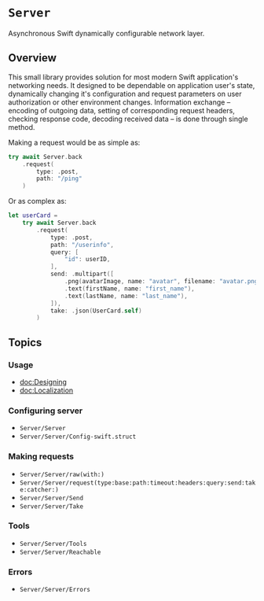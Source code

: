 # ``Server``

Asynchronous Swift dynamically configurable network layer.

## Overview

This small library provides solution for most modern Swift application's networking needs. It designed to be dependable on application user's state, dynamically changing it's configuration and request parameters on user authorization or other environment changes. Information exchange – encoding of outgoing data, setting of corresponding request headers, checking response code, decoding received data – is done through single method.

Making a request would be as simple as:

```swift
try await Server.back
    .request(
        type: .post,
        path: "/ping"
    )
```

Or as complex as:

```swift
let userCard =
    try await Server.back
        .request(
            type: .post,
            path: "/userinfo",
            query: [
                "id": userID,
            ],
            send: .multipart([
                .png(avatarImage, name: "avatar", filename: "avatar.png"),
                .text(firstName, name: "first_name"),
                .text(lastName, name: "last_name"),
            ]),
            take: .json(UserCard.self)
        )
```

## Topics

### Usage

- <doc:Designing>
- <doc:Localization>

### Configuring server

- ``Server/Server``
- ``Server/Server/Config-swift.struct``

### Making requests

- ``Server/Server/raw(with:)``
- ``Server/Server/request(type:base:path:timeout:headers:query:send:take:catcher:)``
- ``Server/Server/Send``
- ``Server/Server/Take``

### Tools

- ``Server/Server/Tools``
- ``Server/Server/Reachable``

### Errors

- ``Server/Server/Errors``
